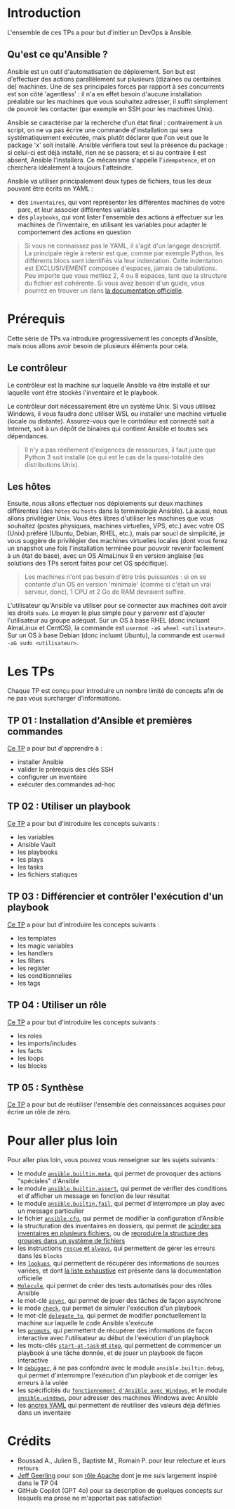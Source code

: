 # Introduction

L'ensemble de ces TPs a pour but d'initier un DevOps à Ansible.

## Qu'est ce qu'Ansible ?

Ansible est un outil d'automatisation de déploiement. Son but est d'effectuer des actions parallèlement sur plusieurs (dizaines ou centaines de) machines. Une de ses principales forces par rapport à ses concurrents est son côté 'agentless' : il n'a en effet besoin d'aucune installation préalable sur les machines que vous souhaitez adresser, il suffit simplement de pouvoir les contacter (par exemple en SSH pour les machines Unix).

Ansible se caractérise par la recherche d'un état final : contrairement à un script, on ne va pas écrire une commande d'installation qui sera systématiquement exécutée, mais plutôt déclarer que l'on veut que le package 'x' soit installé. Ansible vérifiera tout seul la présence du package : si celui-ci est déjà installé, rien ne se passera; et si au contraire il est absent, Ansible l'installera. Ce mécanisme s'appelle l'`idempotence`, et on cherchera idéalement à toujours l'atteindre.

Ansible va utiliser principalement deux types de fichiers, tous les deux pouvant être écrits en YAML :
- des `inventaires`, qui vont représenter les différentes machines de votre parc, et leur associer différentes variables
- des `playbooks`, qui vont lister l'ensemble des actions à effectuer sur les machines de l'inventaire, en utilisant les variables pour adapter le comportement des actions en question

> Si vous ne connaissez pas le YAML, il s'agit d'un langage descriptif. La principale règle à retenir est que, comme par exemple Python, les différents blocs sont identifiés via leur indentation. Cette indentation est EXCLUSIVEMENT composée d'espaces, jamais de tabulations. Peu importe que vous mettiez 2, 4 ou 8 espaces, tant que la structure du fichier est cohérente. Si vous avez besoin d'un guide, vous pourrez en trouver un dans [la documentation officielle](https://docs.ansible.com/ansible/latest/reference_appendices/YAMLSyntax.html).

# Prérequis

Cette série de TPs va introduire progressivement les concepts d'Ansible, mais nous allons avoir besoin de plusieurs éléments pour cela.

## Le contrôleur

Le contrôleur est la machine sur laquelle Ansible va être installé et sur laquelle vont être stockés l'inventaire et le playbook.

Le contrôleur doit nécessairement être un système Unix. Si vous utilisez Windows, il vous faudra donc utiliser WSL ou installer une machine virtuelle (locale ou distante). Assurez-vous que le contrôleur est connecté soit à Internet, soit à un dépôt de binaires qui contient Ansible et toutes ses dépendances.

> Il n'y a pas réellement d'exigences de ressources, il faut juste que Python 3 soit installé (ce qui est le cas de la quasi-totalité des distributions Unix).

## Les hôtes

Ensuite, nous allons effectuer nos déploiements sur deux machines différentes (des `hôtes` ou `hosts` dans la terminologie Ansible). Là aussi, nous allons privilégier Unix. Vous êtes libres d'utiliser les machines que vous souhaitez (postes physiques, machines virtuelles, VPS, etc.) avec votre OS (Unix) préféré (Ubuntu, Debian, RHEL, etc.), mais par souci de simplicité, je vous suggère de privilégier des machines virtuelles locales (dont vous ferez un snapshot une fois l'installation terminée pour pouvoir revenir facilement à un état de base), avec un OS AlmaLinux 9 en version anglaise (les solutions des TPs seront faites pour cet OS spécifique).

> Les machines n'ont pas besoin d'être très puissantes : si on se contente d'un OS en version 'minimale' (comme si c'était un vrai serveur, donc), 1 CPU et 2 Go de RAM devraient suffire.

L'utilisateur qu'Ansible va utiliser pour se connecter aux machines doit avoir les droits `sudo`. Le moyen le plus simple pour y parvenir est d'ajouter l'utilisateur au groupe adéquat. Sur un OS à base RHEL (donc incluant AlmaLinux et CentOS), la commande est `usermod -aG wheel <utilisateur>`. Sur un OS à base Debian (donc incluant Ubuntu), la commande est `usermod -aG sudo <utilisateur>`.

# Les TPs

Chaque TP est conçu pour introduire un nombre limité de concepts afin de ne pas vous surcharger d'informations.

## TP 01 : Installation d'Ansible et premières commandes

[Ce TP](TP_01) a pour but d'apprendre à :
- installer Ansible
- valider le prérequis des clés SSH
- configurer un inventaire
- exécuter des commandes ad-hoc

## TP 02 : Utiliser un playbook

[Ce TP](TP_02) a pour but d'introduire les concepts suivants :
- les variables
- Ansible Vault
- les playbooks
- les plays
- les tasks
- les fichiers statiques

## TP 03 : Différencier et contrôler l'exécution d'un playbook

[Ce TP](TP_03) a pour but d'introduire les concepts suivants :
- les templates
- les magic variables
- les handlers
- les filters
- les register
- les conditionnelles
- les tags

## TP 04 : Utiliser un rôle

[Ce TP](TP_04) a pour but d'introduire les concepts suivants :
- les roles
- les imports/includes
- les facts
- les loops
- les blocks

## TP 05 : Synthèse

[Ce TP](TP_05) a pour but de réutiliser l'ensemble des connaissances acquises pour écrire un rôle de zéro.

# Pour aller plus loin

Pour aller plus loin, vous pouvez vous renseigner sur les sujets suivants :
- le module [`ansible.builtin.meta`](https://docs.ansible.com/ansible/latest/collections/ansible/builtin/meta_module.html), qui permet de provoquer des actions "spéciales" d'Ansible
- le module [`ansible.builtin.assert`](https://docs.ansible.com/ansible/latest/collections/ansible/builtin/assert_module.html), qui permet de vérifier des conditions et d'afficher un message en fonction de leur résultat
- le module [`ansible.builtin.fail`](https://docs.ansible.com/ansible/latest/collections/ansible/builtin/fail_module.html), qui permet d'interrompre un play avec un message particulier
- le fichier [`ansible.cfg`](https://docs.ansible.com/ansible/latest/reference_appendices/config.html), qui permet de modifier la configuration d'Ansible
- la structuration des inventaires en dossiers, qui permet de [scinder ses inventaires en plusieurs fichiers](https://docs.ansible.com/ansible/latest/inventory_guide/intro_inventory.html#organizing-inventory-in-a-directory), ou de [reproduire la structure des groupes dans un système de fichiers](https://docs.ansible.com/ansible/latest/inventory_guide/intro_inventory.html#organizing-host-and-group-variables)
- les instructions [`rescue` et `always`](https://docs.ansible.com/ansible/latest/playbook_guide/playbooks_blocks.html#handling-errors-with-blocks), qui permettent de gérer les erreurs dans les `blocks`
- les [`lookups`](https://docs.ansible.com/ansible/latest/plugins/lookup.html), qui permettent de récupérer des informations de sources variées, et dont [la liste exhaustive](https://docs.ansible.com/ansible/latest/collections/index_lookup.html) est présente dans la documentation officielle
- [`Molecule`](https://ansible.readthedocs.io/projects/molecule/), qui permet de créer des tests automatisés pour des rôles Ansible
- le mot-clé [`async`](https://docs.ansible.com/ansible/latest/playbook_guide/playbooks_async.html), qui permet de jouer des tâches de façon asynchrone
- le mode [`check`](https://docs.ansible.com/ansible/latest/playbook_guide/playbooks_checkmode.html), qui permet de simuler l'exécution d'un playbook
- le mot-clé [`delegate_to`](https://docs.ansible.com/ansible/latest/playbook_guide/playbooks_delegation.html), qui permet de modifier ponctuellement la machine sur laquelle le code Ansible s'exécute
- les [`prompts`](https://docs.ansible.com/ansible/latest/playbook_guide/playbooks_prompts.html), qui permettent de récupérer des informations de façon interactive avec l'utilisateur au début de l'exécution d'un playbook
- les mots-clés [`start-at-task` et `step`](https://docs.ansible.com/ansible/latest/playbook_guide/playbooks_startnstep.html), qui permettent de commencer un playbook à une tâche donnée, et de jouer un playbook de façon interactive
- le [`debugger`](https://docs.ansible.com/ansible/latest/playbook_guide/playbooks_debugger.html), à ne pas confondre avec le module `ansible.builtin.debug`, qui permet d'interrompre l'exécution d'un playbook et de corriger les erreurs à la volée
- les spécificités du [`fonctionnement d'Ansible avec Windows`](https://docs.ansible.com/ansible/latest/os_guide/windows_usage.html), et le module [`ansible.windows`](https://docs.ansible.com/ansible/latest/collections/ansible/windows/index.html), pour adresser des machines Windows avec Ansible
- les [ancres YAML](https://docs.ansible.com/ansible/latest/playbook_guide/playbooks_advanced_syntax.html#yaml-anchors-and-aliases-sharing-variable-values) qui permettent de réutiliser des valeurs déjà définies dans un inventaire

# Crédits

- Boussad A., Julien B., Baptiste M., Romain P. pour leur relecture et leurs retours
- [Jeff Geerling](https://github.com/geerlingguy/) pour son [rôle Apache](https://github.com/geerlingguy/ansible-role-apache) dont je me suis largement inspiré dans le TP 04
- GitHub Copilot (GPT 4o) pour sa description de quelques concepts sur lesquels ma prose ne m'apportait pas satisfaction
